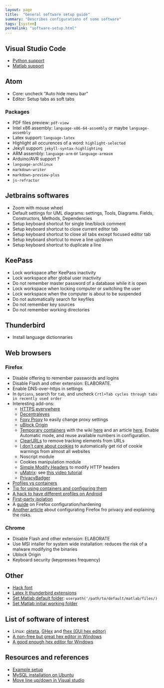 ```yaml
---
layout: page
title:  "General software setup guide"
summary: "Describes configurations of some software"
tags: [system]
permalink: "software-setup.html"
---
```


## Visual Studio Code
* [Python support](https://marketplace.visualstudio.com/items?itemName=ms-python.python)
* [Matlab support](https://marketplace.visualstudio.com/items?itemName=Gimly81.matlab)

## Atom
* Core: uncheck "Auto hide menu bar"
* Editor: Setup tabs as soft tabs

### Packages
* PDF files preview: `pdf-view`
* Intel x86 assembly: `language-x86-64-assembly` or maybe `language-assembly`
* Latex support: `language-latex`
* Highlight all occurences of a word: `highlight-selected`
* Jekyll support: `jekyll-syntax-highlighting`
* ARM assembly: `language-arm` or `language-armasm`
* Arduino/AVR support ?
* `language-archlinux`
* `markdown-writer`
* `markdown-preview-plus`
* `js-refractor`


## Jetbrains softwares  
* Zoom with mouse wheel
* Default settings for UML diagrams: settings, Tools, Diagrams. Fields, Constructors, Methods, Dependencies
* Setup keyboard shortcut for single line/block comment
* Setup keyboard shortcut to close current editor tab
* Setup keyboard shortcut to close all tabs except focused editor tab
* Setup keyboard shortcut to move a line up/down
* Setup keyboard shortcut to duplicate a line

## KeePass
* Lock workspace after KeePass inactivity
* Lock workspace after global user inactivity
* Do not remember master password of a database while it is open
* Lock workspace when locking computer or switching the user
* Lock workspace when the computer is about to be suspended 
* Do not automatically search for keyfiles
* Do not remember key sources
* Do not remember working directories

## Thunderbird
* Install language dictionnaries

## Web browsers
### Firefox
* Disable offering to remember passwords and logins
* Disable Flash and other extension: ELABORATE.
* Enable DNS-over-https in settings
* In `Options`, search for `tab`, and uncheck `Crtl+Tab cycles through tabs in recently used order`
* Interesting add-ons:
    * [HTTPS everywhere](https://addons.mozilla.org/en-US/firefox/addon/https-everywhere/)
    * [Decentraleyes](https://addons.mozilla.org/en-US/firefox/addon/decentraleyes/)
    * [Foxy Proxy](https://addons.mozilla.org/en-US/firefox/addon/foxyproxy-standard/) to easily change proxy settings
    * [uBlock Origin](https://addons.mozilla.org/en-US/firefox/addon/ublock-origin/)
    * [Temporary containers](https://addons.mozilla.org/en-US/firefox/addon/temporary-containers/) with the wiki [here](https://github.com/stoically/temporary-containers/wiki) and an article [here](https://medium.com/@stoically/enhance-your-privacy-in-firefox-with-temporary-containers-33925cd6cd21). Enable Automatic mode, and reuse available numbers in configuration.
    * [ClearURLs](https://addons.mozilla.org/en-US/firefox/addon/clearurls/) to remove tracking elements from URLs
    * [I don't care about cookies](https://addons.mozilla.org/en-US/firefox/addon/i-dont-care-about-cookies/) to automatically get rid of cookie warnings from almost all websites 
    * Noscript module
    * Cookies manipulation module
    * [Simple Modify Headers](https://addons.mozilla.org/en-US/firefox/addon/simple-modify-header/) to modify HTTP headers
    * [uMatrix](https://addons.mozilla.org/en-US/firefox/addon/umatrix/): see [this video tutorial](https://www.youtube.com/watch?v=TVozpo3zUBk)
    * [PrivacyBadger](https://addons.mozilla.org/en-US/firefox/addon/privacy-badger17/)
* [Profiles vs containers](https://discourse.mozilla.org/t/containers-vs-profiles/23568/3)
* [Tip for using containers and configuring them](https://superuser.com/questions/1396464/firefox-shortcut-to-open-a-particular-account-container)
* [A hack to have different profiles on Android](https://discourse.mozilla.org/t/multiple-profiles-for-mobile-firefox/31660)
* [First-party isolation](https://www.ghacks.net/2017/11/22/how-to-enable-first-party-isolation-in-firefox/)
* A [guide](https://github.com/arkenfox/user.js/wiki/1.1-Overview) on Firefox configuration/hardening
* [Another article](https://medium.com/free-code-camp/the-beginners-guide-to-online-privacy-7149b33c4a3e) about configurating Firefox fro privacy and explaining the risks.

### Chrome
* Disable Flash and other extension: ELABORATE
* Use MSI intaller for system wide installation: reduces the risk of a malware modifying the binaries
* Ublock Origin
* Keyboard security (keypresses frequency)

## Other
* [Hack font](https://sourcefoundry.org/hack/)
* [Latex It thunderbird extensions](https://addons.thunderbird.net/en-US/thunderbird/addon/latex-it/)
* [Set Matlab default folder](https://au.mathworks.com/matlabcentral/answers/40319-matlab-default-directory): `userpath('/path/to/default/matlab/files/)`
* [Set Matlab initial working folder](https://au.mathworks.com/matlabcentral/answers/350696-how-do-i-set-the-default-initial-working-folder-for-matlab)

## List of software of interest
* Linux: [okteta](https://apps.kde.org/en/okteta), [GHex](https://wiki.gnome.org/Apps/Ghex) and [fhex (GUI hex editor)](https://github.com/echo-devim/fhex)
* [A non-free but great hex editor in Windows](http://www.hexworkshop.com/overview.html)
* [A good enough hex editor for Windows](https://mh-nexus.de/en/hxd/)

## Resources and references
* [Example setup](http://jasonwryan.com/blog/2010/10/04/the-setup/)
* [MySQL installation on Ubuntu](https://www.digitalocean.com/community/tutorials/how-to-install-mysql-on-ubuntu-18-04)
* [Move line up/down in Visual studio](https://www.jflh.ca/2016-07-10-move-lines-up-and-down-in-visual-studio-code)